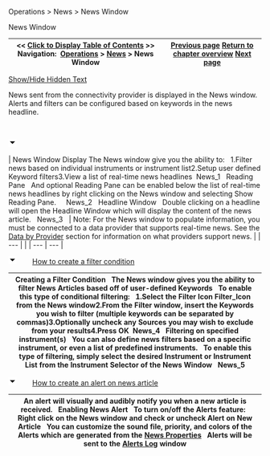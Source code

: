 ﻿


Operations \> News \> News Window






















News Window







| \<\< [Click to Display Table of Contents](news_window.md) \>\> **Navigation:**     [Operations](operations.md) \> [News](news.md) \> News Window | [Previous page](news.md) [Return to chapter overview](news.md) [Next page](news_properties.md) |
| --- | --- |




[Show/Hide Hidden Text](javascript:HMToggleExpandAll(!HMAnyToggleOpen()) "Click to open/close expanding sections")









News sent from the connectivity provider is displayed in the News window. Alerts and filters can be configured based on keywords in the news headline.


 


![tog_minus](tog_minus.gif)




| News Window Display The News window give you the ability to:   1\.Filter news based on individual instruments or instrument list2\.Setup user defined Keyword filters3\.View a list of real\-time news headlines  News_1   Reading Pane   And optional Reading Pane can be enabled below the list of real\-time news headlines by right clicking on the News window and selecting Show Reading Pane.     News_2   Headline Window   Double clicking on a headline will open the Headline Window which will display the content of the news article.   News_3     | Note: For the News window to populate information, you must be connected to a data provider that supports real\-time news. See the [Data by Provider](data_by_provider.md) section for information on what providers support news. | | --- | |
| --- | --- |



![tog_minus](tog_minus.gif)        [How to create a filter condition](javascript:HMToggle('toggle','HowToCreateAFilterCondition','HowToCreateAFilterCondition_ICON'))




| Creating a Filter Condition   The News window gives you the ability to filter News Articles based off of user\-defined Keywords   To enable this type of conditional filtering:    1\.Select the Filter Icon Filter_Icon  from the News window2\.From the Filter window, insert the Keywords you wish to filter (multiple keywords can be separated by commas)3\.Optionally uncheck any Sources you may wish to exclude from your results4\.Press OK  News_4   Filtering on specified instrument(s)   You can also define news filters based on a specific instrument, or even a list of predefined instruments.   To enable this type of filtering, simply select the desired Instrument or Instrument List from the Instrument Selector of the News Window   News_5 |
| --- |



![tog_minus](tog_minus.gif)        [How to create an alert on news article](javascript:HMToggle('toggle','HowToCreateAnAlertOnNewsArticle','HowToCreateAnAlertOnNewsArticle_ICON'))




| An alert will visually and audibly notify you when a new article is received.    Enabling News Alert   To turn on/off the Alerts feature:   Right click on the News window and check or uncheck Alert on New Article    You can customize the sound file, priority, and colors of the Alerts which are generated from the [News Properties](news_properties.md)   Alerts will be sent to the [Alerts Log](alerts_log.md) window |
| --- |










